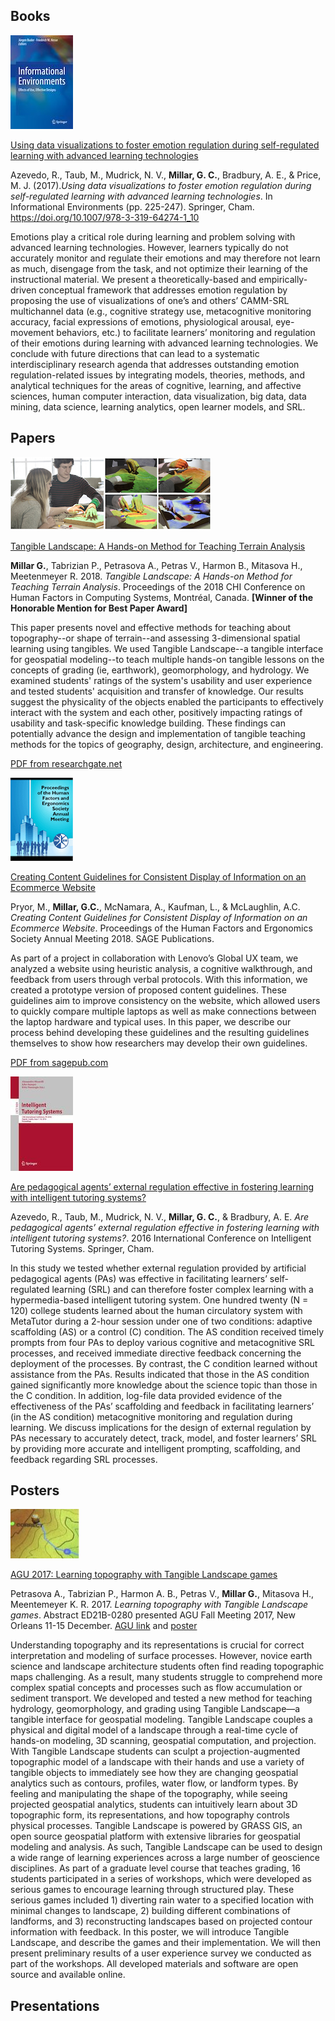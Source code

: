 ## Books
   ![dataviz_book_illustration](./publications_pictures/InfoEnv_book_cover.jpeg)

   [Using data visualizations to foster emotion regulation during self-regulated learning with advanced learning technologies](https://link.springer.com/chapter/10.1007/978-3-319-64274-1_10)

   Azevedo, R., Taub, M., Mudrick, N. V., **Millar, G. C.**, Bradbury, A. E., & Price, M. J. (2017)._Using data visualizations to foster emotion regulation during self-regulated learning with advanced learning technologies_. In Informational Environments (pp. 225-247). Springer, Cham. https://doi.org/10.1007/978-3-319-64274-1_10

   Emotions play a critical role during learning and problem solving with advanced learning technologies. However, learners typically do not accurately monitor and regulate their emotions and may therefore not learn as much, disengage from the task, and not optimize their learning of the instructional material. We present a theoretically-based and empirically-driven conceptual framework that addresses emotion regulation by proposing the use of visualizations of one’s and others’ CAMM-SRL multichannel data (e.g., cognitive strategy use, metacognitive monitoring accuracy, facial expressions of emotions, physiological arousal, eye-movement behaviors, etc.) to facilitate learners’ monitoring and regulation of their emotions during learning with advanced learning technologies. We conclude with future directions that can lead to a systematic interdisciplinary research agenda that addresses outstanding emotion regulation-related issues by integrating models, theories, methods, and analytical techniques for the areas of cognitive, learning, and affective sciences, human computer interaction, data visualization, big data, data mining, data science, learning analytics, open learner models, and SRL.

## Papers

   ![garrett publication](./publications_pictures/teaching.jpg)
   
   [Tangible Landscape: A Hands-on Method for Teaching Terrain Analysis](https://dl.acm.org/citation.cfm?id=3173954) 

   **Millar G.**, Tabrizian P., Petrasova A., Petras V., Harmon B., Mitasova H., Meetenmeyer R. 2018. _Tangible Landscape: A Hands-on Method for Teaching Terrain Analysis_. Proceedings of the 2018 CHI Conference on Human Factors in Computing Systems, Montréal, Canada. 
   **[Winner of the Honorable Mention for Best Paper Award]**

   This paper presents novel and effective methods for teaching about topography--or shape of terrain--and assessing 3-dimensional spatial learning using tangibles. We used Tangible Landscape--a tangible interface for geospatial modeling--to teach multiple hands-on tangible lessons on the concepts of grading (ie, earthwork), geomorphology, and hydrology. We examined students' ratings of the system's usability and user experience and tested students' acquisition and transfer of knowledge. Our results suggest the physicality of the objects enabled the participants to effectively interact with the system and each other, positively impacting ratings of usability and task-specific knowledge building. These findings can potentially advance the design and implementation of tangible teaching methods for the topics of geography, design, architecture, and engineering.
   
   [PDF from researchgate.net](https://www.researchgate.net/profile/Brendan_Harmon2/publication/322355724_Tangible_Landscape_A_Hands-on_Method_for_Teaching_Terrain_Analysis/links/5a753deb45851541ce566c0c/Tangible-Landscape-A-Hands-on-Method-for-Teaching-Terrain-Analysis.pdf)
   
   ![HFES publication](./publications_pictures/HFES_cover.jpg)
   
   [Creating Content Guidelines for Consistent Display of Information on an Ecommerce Website](http://journals.sagepub.com/doi/abs/10.1177/1541931213601939) 

   Pryor, M., **Millar, G.C.**, McNamara, A., Kaufman, L., & McLaughlin, A.C. _Creating Content Guidelines for Consistent Display of Information on an Ecommerce Website_. Proceedings of the Human Factors and Ergonomics Society Annual Meeting 2018. SAGE Publications.

   As part of a project in collaboration with Lenovo’s Global UX team, we analyzed a website using heuristic analysis, a cognitive walkthrough, and feedback from users through verbal protocols. With this information, we created a prototype version of proposed content guidelines. These guidelines aim to improve consistency on the website, which allowed users to quickly compare multiple laptops as well as make connections between the laptop hardware and typical uses. In this paper, we describe our process behind developing these guidelines and the resulting guidelines themselves to show how researchers may develop their own guidelines.
   
   [PDF from sagepub.com](http://journals.sagepub.com/doi/pdf/10.1177/1541931213601939)
   
   ![ITS publication](./publications_pictures/ITS_book_cover.jpeg)
   
   [Are pedagogical agents’ external regulation effective in fostering learning with intelligent tutoring systems?](https://link.springer.com/chapter/10.1007/978-3-319-39583-8_19) 

   Azevedo, R., Taub, M., Mudrick, N. V., **Millar, G. C.**, & Bradbury, A. E. _Are
pedagogical agents’ external regulation effective in fostering learning with
intelligent tutoring systems?_. 2016 International Conference on Intelligent Tutoring Systems. Springer, Cham.

   In this study we tested whether external regulation provided by artificial pedagogical agents (PAs) was effective in facilitating learners’ self-regulated learning (SRL) and can therefore foster complex learning with a hypermedia-based intelligent tutoring system. One hundred twenty (N = 120) college students learned about the human circulatory system with MetaTutor during a 2-hour session under one of two conditions: adaptive scaffolding (AS) or a control (C) condition. The AS condition received timely prompts from four PAs to deploy various cognitive and metacognitive SRL processes, and received immediate directive feedback concerning the deployment of the processes. By contrast, the C condition learned without assistance from the PAs. Results indicated that those in the AS condition gained significantly more knowledge about the science topic than those in the C condition. In addition, log-file data provided evidence of the effectiveness of the PAs’ scaffolding and feedback in facilitating learners’ (in the AS condition) metacognitive monitoring and regulation during learning. We discuss implications for the design of external regulation by PAs necessary to accurately detect, track, model, and foster learners’ SRL by providing more accurate and intelligent prompting, scaffolding, and feedback regarding SRL processes.
   
## Posters

   ![poster_illustration](publications_pictures/tangible_teaching.jpg)
   
   [AGU 2017: Learning topography with Tangible Landscape games](https://github.com/petrasovaa/soil-visualization-poster)

   Petrasova A., Tabrizian P., Harmon A. B., Petras V., **Millar G.**, Mitasova H., Meentemeyer K. R. 2017. _Learning topography with Tangible Landscape games_. Abstract ED21B-0280 presented AGU Fall Meeting 2017, New Orleans 11-15 December. [AGU link](https://agu.confex.com/agu/fm17/meetingapp.cgi/Paper/264949) and [poster](https://petrasovaa.github.io/agu-2017-tangible-teaching-poster/Petrasova_tangible.pdf)

   Understanding topography and its representations is crucial for correct interpretation and modeling of surface processes. However, novice earth science and landscape architecture students often find reading topographic maps challenging. As a result, many students struggle to comprehend more complex spatial concepts and processes such as flow accumulation or sediment transport. We developed and tested a new method for teaching hydrology, geomorphology, and grading using Tangible Landscape—a tangible interface for geospatial modeling. Tangible Landscape couples a physical and digital model of a landscape through a real-time cycle of hands-on modeling, 3D scanning, geospatial computation, and projection. With Tangible Landscape students can sculpt a projection-augmented topographic model of a landscape with their hands and use a variety of tangible objects to immediately see how they are changing geospatial analytics such as contours, profiles, water flow, or landform types. By feeling and manipulating the shape of the topography, while seeing projected geospatial analytics, students can intuitively learn about 3D topographic form, its representations, and how topography controls physical processes. Tangible Landscape is powered by GRASS GIS, an open source geospatial platform with extensive libraries for geospatial modeling and analysis. As such, Tangible Landscape can be used to design a wide range of learning experiences across a large number of geoscience disciplines. As part of a graduate level course that teaches grading, 16 students participated in a series of workshops, which were developed as serious games to encourage learning through structured play. These serious games included 1) diverting rain water to a specified location with minimal changes to landscape, 2) building different combinations of landforms, and 3) reconstructing landscapes based on projected contour information with feedback. In this poster, we will introduce Tangible Landscape, and describe the games and their implementation. We will then present preliminary results of a user experience survey we conducted as part of the workshops. All developed materials and software are open source and available online.

## Presentations
